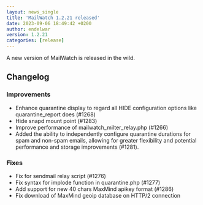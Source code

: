 ```yaml
---
layout: news_single
title: 'MailWatch 1.2.21 released'
date: 2023-09-06 18:49:42 +0200
author: endelwar
version: 1.2.21
categories: [release]
---
```


A new version of MailWatch is released in the wild.

## Changelog
### Improvements
- Enhance quarantine display to regard all HIDE configuration options like quarantine_report does (#1268)
- Hide snapd mount point (#1283)
- Improve performance of mailwatch_milter_relay.php (#1266)
- Added the ability to independently configure quarantine durations for spam and non-spam emails, allowing for greater flexibility and potential performance and storage improvements (#1281).

### Fixes
- Fix for sendmail relay script (#1276)
- Fix syntax for implode function in quarantine.php (#1277)
- Add support for new 40 chars MaxMind apikey format (#1286)
- Fix download of MaxMind geoip database on HTTP/2 connection
